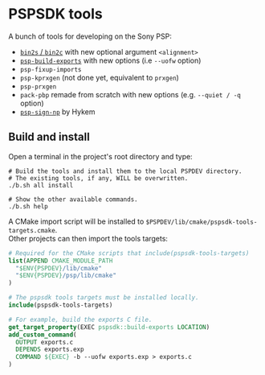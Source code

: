 # PSPSDK tools

A bunch of tools for developing on the Sony PSP:

- [`bin2s` / `bin2c`](tools/bin-utils/CHANGELOG.md) with new optional argument `<alignment>`
- [`psp-build-exports`](tools/build-exports/CHANGELOG.md) with new options (i.e `--uofw` option)
- `psp-fixup-imports`
- `psp-kprxgen` (not done yet, equivalent to `prxgen`)
- `psp-prxgen`
- `pack-pbp` remade from scratch with new options (e.g. `--quiet / -q` option)
- [`psp-sign-np`](tools/sign_np-hykem/README.md) by Hykem

## Build and install

Open a terminal in the project's root directory and type:

```shell
# Build the tools and install them to the local PSPDEV directory.
# The existing tools, if any, WILL be overwritten.
./b.sh all install

# Show the other available commands.
./b.sh help
```

A CMake import script will be installed to `$PSPDEV/lib/cmake/pspsdk-tools-targets.cmake`.  
Other projects can then import the tools targets:

```cmake
# Required for the CMake scripts that include(pspsdk-tools-targets)
list(APPEND CMAKE_MODULE_PATH
  "$ENV{PSPDEV}/lib/cmake"
  "$ENV{PSPDEV}/psp/lib/cmake"
)

# The pspsdk tools targets must be installed locally.
include(pspsdk-tools-targets)

# For example, build the exports C file.
get_target_property(EXEC pspsdk::build-exports LOCATION)
add_custom_command(
  OUTPUT exports.c
  DEPENDS exports.exp
  COMMAND ${EXEC} -b --uofw exports.exp > exports.c
)
```
